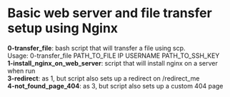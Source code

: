 # Basic web server and file transfer setup using Nginx

**0-transfer_file**: bash script that will transfer a file using scp.  
Usage: 0-transfer_file PATH_TO_FILE IP USERNAME PATH_TO_SSH_KEY  
**1-install_nginx_on_web_server**: script that will install nginx on a server when run  
**3-redirect**: as 1, but script also sets up a redirect on /redirect_me  
**4-not_found_page_404**: as 3, but script also sets up a custom 404 page  
